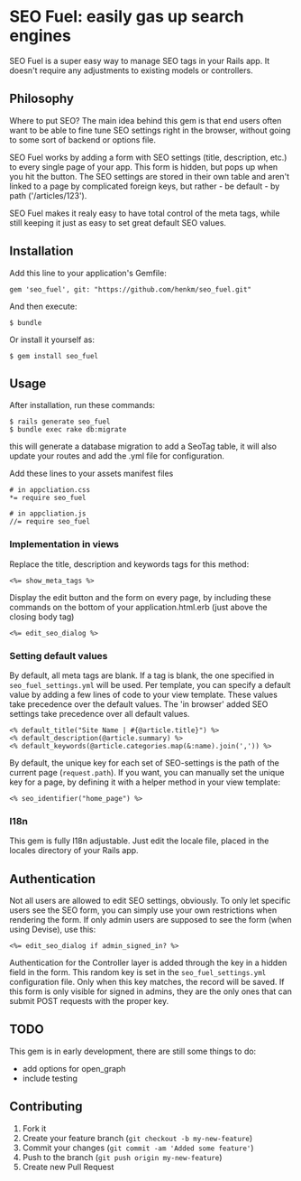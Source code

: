 # SEO Fuel: easily gas up search engines

SEO Fuel is a super easy way to manage SEO tags in your Rails app. It doesn't require any adjustments to existing models or controllers. 

## Philosophy
Where to put SEO? The main idea behind this gem is that end users often want to be able to fine tune SEO settings right in the browser, without going to some sort of backend or options file.

SEO Fuel works by adding a form with SEO settings (title, description, etc.) to every single page of your app. This form is hidden, but pops up when you hit the button. The SEO settings are stored in their own table and aren't linked to a page by complicated foreign keys, but rather - be default - by path ('/articles/123').

SEO Fuel makes it realy easy to have total control of the meta tags, while still keeping it just as easy to set great default SEO values.

## Installation

Add this line to your application's Gemfile:

    gem 'seo_fuel', git: "https://github.com/henkm/seo_fuel.git"

And then execute:

    $ bundle

Or install it yourself as:

    $ gem install seo_fuel

## Usage
After installation, run these commands:

    $ rails generate seo_fuel
    $ bundle exec rake db:migrate

this will generate a database migration to add a SeoTag table, it will also update your routes and add the .yml file for configuration.

Add these lines to your assets manifest files

    # in appcliation.css
    *= require seo_fuel
  
    # in appcliation.js
    //= require seo_fuel
    
### Implementation in views
Replace the title, description and keywords tags for this method:

    <%= show_meta_tags %>
    
Display the edit button and the form on every page, by including these commands on the bottom of your application.html.erb (just above the closing body tag)

    <%= edit_seo_dialog %>
    
### Setting default values
By default, all meta tags are blank. If a tag is blank, the one specified in `seo_fuel_settings.yml` will be used. Per template, you can specify a default value by adding a few lines of code to your view template. These values take precedence over the default values.
The 'in browser' added SEO settings take precedence over all default values. 

    <% default_title("Site Name | #{@article.title}") %>
    <% default_description(@article.summary) %>
    <% default_keywords(@article.categories.map(&:name).join(',')) %>

By default, the unique key for each set of SEO-settings is the path of the current page (`request.path`). If you want, you can manually set the unique key for a page, by defining it with a helper method in your view template:

    <% seo_identifier("home_page") %>

### I18n
This gem is fully I18n adjustable. Just edit the locale file, placed in the locales directory of your Rails app.


## Authentication
Not all users are allowed to edit SEO settings, obviously. To only let specific users see the SEO form, you can simply use your own restrictions when rendering the form. If only admin users are supposed to see the form (when using Devise), use this:

    <%= edit_seo_dialog if admin_signed_in? %>
    
Authentication for the Controller layer is added through the key in a hidden field in the form. This random key is set in the `seo_fuel_settings.yml` configuration file. Only when this key matches, the record will be saved. If this form is only visible for signed in admins, they are the only ones that can submit POST requests with the proper key.

## TODO
This gem is in early development, there are still some things to do:
- add options for open_graph
- include testing


## Contributing

1. Fork it
2. Create your feature branch (`git checkout -b my-new-feature`)
3. Commit your changes (`git commit -am 'Added some feature'`)
4. Push to the branch (`git push origin my-new-feature`)
5. Create new Pull Request

